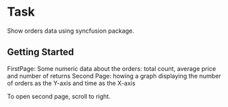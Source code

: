# Task

Show orders data using syncfusion package.

## Getting Started

FirstPage: Some numeric data about the orders: total count, average price and number of returns
Second Page: howing a graph displaying the number of orders as the Y-axis and time as the X-axis

To open second page, scroll to right.

